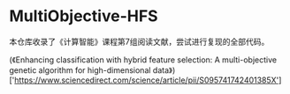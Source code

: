 # MultiObjective-HFS

本仓库收录了《计算智能》课程第7组阅读文献，尝试进行复现的全部代码。

(《Enhancing classification with hybrid feature selection: A multi-objective genetic algorithm for high-dimensional data》)['https://www.sciencedirect.com/science/article/pii/S095741742401385X']
